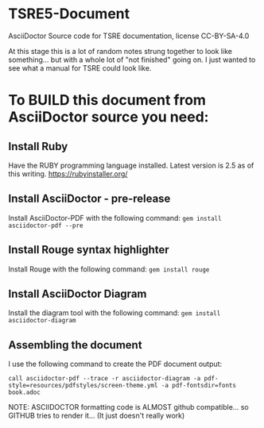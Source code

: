 # TSRE5-Document
AsciiDoctor Source code for TSRE documentation, license CC-BY-SA-4.0 

At this stage this is a lot of random notes strung together to look like something... but with a whole lot of "not finished" going on.  I just wanted to see what a manual for TSRE could look like.


# To BUILD this document from AsciiDoctor source you need:

## Install Ruby

Have the RUBY programming language installed. Latest version is 2.5 as of this writing.   https://rubyinstaller.org/

## Install AsciiDoctor - pre-release

Install AsciiDoctor-PDF with the following command: `gem install asciidoctor-pdf --pre`

## Install Rouge syntax highlighter

Install Rouge with the following command: `gem install rouge`

## Install AsciiDoctor Diagram 

Install the diagram tool with the following command: `gem install asciidoctor-diagram`

## Assembling the document

I use the following command to create the PDF document output:

`call asciidoctor-pdf --trace -r asciidoctor-diagram -a pdf-style=resources/pdfstyles/screen-theme.yml -a pdf-fontsdir=fonts book.adoc`

NOTE: ASCIIDOCTOR formatting code is ALMOST github compatible...  so GITHUB tries to render it... (It just doesn't really work)


